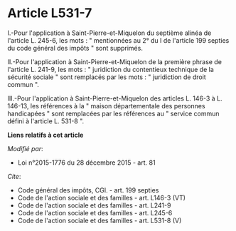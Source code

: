# Article L531-7

I.-Pour l'application à Saint-Pierre-et-Miquelon du septième alinéa de l'article L. 245-6, les mots : " mentionnées au 2° du
I de l'article 199 septies du code général des impôts " sont supprimés. 

II.-Pour l'application à Saint-Pierre-et-Miquelon de la première phrase de l'article L. 241-9, les mots : " juridiction du
contentieux technique de la sécurité sociale " sont remplacés par les mots : " juridiction de droit commun ". 

III.-Pour l'application à Saint-Pierre-et-Miquelon des articles L. 146-3 à L. 146-13, les références à la " maison
départementale des personnes handicapées " sont remplacées par les références au " service commun défini à l'article L. 531-8
".

**Liens relatifs à cet article**

_Modifié par_:

  - Loi n°2015-1776 du 28 décembre 2015 - art. 81

_Cite_:

  - Code général des impôts, CGI. - art. 199 septies
  - Code de l'action sociale et des familles - art. L146-3 (VT)
  - Code de l'action sociale et des familles - art. L241-9
  - Code de l'action sociale et des familles - art. L245-6
  - Code de l'action sociale et des familles - art. L531-8 (V)
